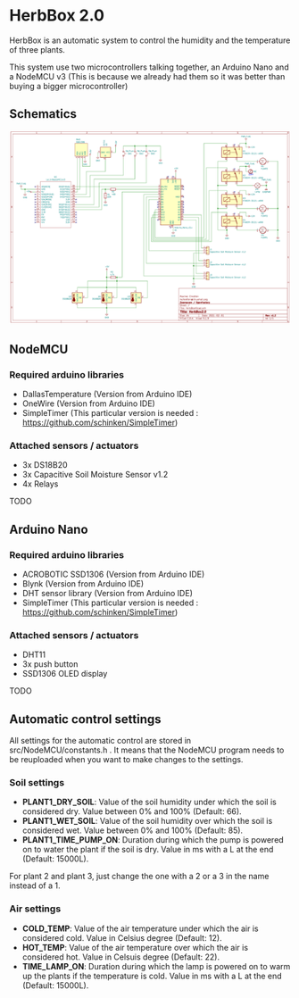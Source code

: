 # HerbBox 2.0

HerbBox is an automatic system to control the humidity and the temperature of three plants.

This system use two microcontrollers talking together, an Arduino Nano and a NodeMCU v3 (This is because we already had them so it was better than buying a bigger microcontroller)

## Schematics
![schematics](/schematics/schematics.png)

## NodeMCU
### Required arduino libraries
- DallasTemperature (Version from Arduino IDE)
- OneWire (Version from Arduino IDE)
- SimpleTimer (This particular version is needed : https://github.com/schinken/SimpleTimer)

### Attached sensors / actuators
- 3x DS18B20
- 3x Capacitive Soil Moisture Sensor v1.2
- 4x Relays

TODO

## Arduino Nano
### Required arduino libraries
- ACROBOTIC SSD1306 (Version from Arduino IDE)
- Blynk (Version from Arduino IDE)
- DHT sensor library (Version from Arduino IDE)
- SimpleTimer (This particular version is needed : https://github.com/schinken/SimpleTimer)

### Attached sensors / actuators
- DHT11
- 3x push button
- SSD1306 OLED display

TODO

## Automatic control settings
All settings for the automatic control are stored in src/NodeMCU/constants.h . It means that the NodeMCU program needs to be reuploaded when you want to make changes to the settings.

### Soil settings
- **PLANT1_DRY_SOIL**: Value of the soil humidity under which the soil is considered dry. Value between 0% and 100% (Default: 66).
- **PLANT1_WET_SOIL**: Value of the soil humidity over which the soil is considered wet. Value between 0% and 100% (Default: 85).
- **PLANT1_TIME_PUMP_ON**: Duration during which the pump is powered on to water the plant if the soil is dry. Value in ms with a L at the end (Default: 15000L).

For plant 2 and plant 3, just change the one with a 2 or a 3 in the name instead of a 1.

### Air settings
- **COLD_TEMP**: Value of the air temperature under which the air is considered cold. Value in Celsius degree (Default: 12).
- **HOT_TEMP**: Value of the air temperature over which the air is considered hot. Value in Celsuis degree (Default: 22).
- **TIME_LAMP_ON**: Duration during which the lamp is powered on to warm up the plants if the temperature is cold. Value in ms with a L at the end (Default: 15000L).
